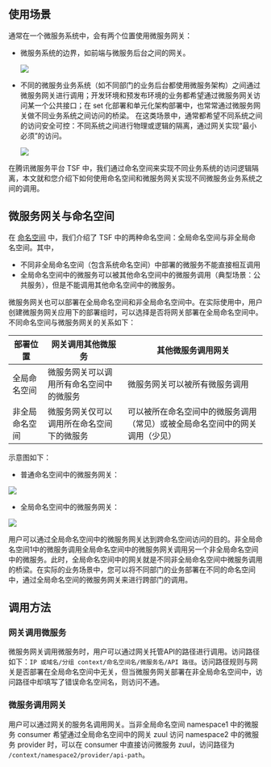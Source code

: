 ## 使用场景

通常在一个微服务系统中，会有两个位置使用微服务网关：

- 微服务系统的边界，如前端与微服务后台之间的网关。
  
	![](https://main.qcloudimg.com/raw/c121001e9fe7b7e0a6fefede43ff9360.svg)

- 不同的微服务业务系统（如不同部门的业务后台都使用微服务架构）之间通过微服务网关进行调用；开发环境和预发布环境的业务都希望通过微服务网关访问某一个公共接口；在 set 化部署和单元化架构部署中，也常常通过微服务网关做不同业务系统之间访问的桥梁。
在这类场景中，通常都希望不同系统之间的访问安全可控：不同系统之间进行物理或逻辑的隔离，通过网关实现“最小必须”的访问。
  
	![](https://main.qcloudimg.com/raw/316db4e2d0196fd6538226b0f8004db1.svg)

在腾讯微服务平台 TSF 中，我们通过命名空间来实现不同业务系统的访问逻辑隔离，本文就和您介绍下如何使用命名空间和微服务网关实现不同微服务业务系统之间的调用。

## 微服务网关与命名空间

在 [命名空间](https://cloud.tencent.com/document/product/649/15522) 中，我们介绍了 TSF 中的两种命名空间：全局命名空间与非全局命名空间。其中，

- 不同非全局命名空间（包含系统命名空间）中部署的微服务不能直接相互调用
- 全局命名空间中的微服务可以被其他命名空间中的微服务调用（典型场景：公共服务），但是不能调用其他命名空间中的微服务。

微服务网关也可以部署在全局命名空间和非全局命名空间中。在实际使用中，用户创建微服务网关应用下的部署组时，可以选择是否将网关部署在全局命名空间中。不同命名空间与微服务网关的关系如下：

| 部署位置       | 网关调用其他微服务                         | 其他微服务调用网关                                           |
| -------------- | ------------------------------------------ | ------------------------------------------------------------ |
| 全局命名空间   | 微服务网关可以调用所有命名空间中的微服务   | 微服务网关可以被所有微服务调用                               |
| 非全局命名空间 | 微服务网关仅可以调用所在命名空间下的微服务 | 可以被所在命名空间中的微服务调用（常见）或被全局命名空间中的网关调用（少见） |

示意图如下：

- 普通命名空间中的微服务网关：

 ![](https://main.qcloudimg.com/raw/83d7350157f973ac1e4ec46a702849a3.svg)

- 全局命名空间中的微服务网关：

 ![](https://main.qcloudimg.com/raw/8a4e8e8656b32a9638cbaf0964087940.svg)

用户可以通过全局命名空间中的微服务网关达到跨命名空间访问的目的。非全局命名空间1中的微服务调用全局命名空间中的微服务网关调用另一个非全局命名空间中的微服务。此时，全局命名空间中的网关就是不同非全局命名空间中微服务调用的桥梁。在实际的业务场景中，您可以将不同部门的业务部署在不同的命名空间中，通过全局命名空间的微服务网关来进行跨部门的调用。

## 调用方法

### 网关调用微服务

微服务网关调用微服务时，用户可以通过网关托管API的路径进行调用。访问路径如下：`IP 或域名/分组 context/命名空间名/微服务名/API 路径`。访问路径规则与网关是否部署在全局命名空间中无关，但当微服务网关部署在非全局命名空间中，访问路径中却填写了错误命名空间名，则访问不通。

### 微服务调用网关

用户可以通过网关的服务名调用网关。当非全局命名空间 namespace1 中的微服务 consumer 希望通过全局命名空间中的网关 zuul 访问 namespace2 中的微服务 provider 时，可以在 consumer 中直接访问微服务 zuul，访问路径为 `/context/namespace2/provider/api-path`。



